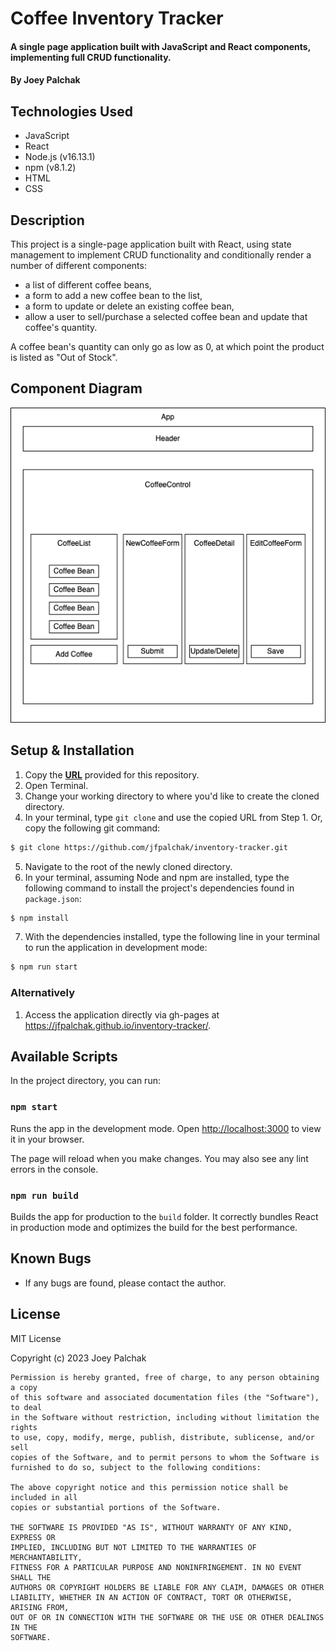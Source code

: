 # Coffee Inventory Tracker

#### A single page application built with JavaScript and React components, implementing full CRUD functionality.

#### By Joey Palchak

## Technologies Used

- JavaScript
- React
- Node.js (v16.13.1)
- npm (v8.1.2)
- HTML
- CSS

## Description

This project is a single-page application built with React, using state management to implement CRUD functionality and conditionally render a number of different components: 
* a list of different coffee beans, 
* a form to add a new coffee bean to the list, 
* a form to update or delete an existing coffee bean, 
* allow a user to sell/purchase a selected coffee bean and update that coffee's quantity.

A coffee bean's quantity can only go as low as 0, at which point the product is listed as "Out of Stock".

## Component Diagram

<img src="https://github.com/jfpalchak/inventory-tracker/blob/main/src/img/inventory-diagram.drawio.png" alt="Application's component diagram." />


## Setup & Installation

1. Copy the **[URL](https://github.com/jfpalchak/inventory-tracker.git)** provided for this repository.
2. Open Terminal.
3. Change your working directory to where you'd like to create the cloned directory.
4. In your terminal, type `git clone` and use the copied URL from Step 1. Or, copy the following git command:
   
```bash
$ git clone https://github.com/jfpalchak/inventory-tracker.git
```

5. Navigate to the root of the newly cloned directory.
6. In your terminal, assuming Node and npm are installed, type the following command to install the project's dependencies found in `package.json`:
   
```bash
$ npm install
```

7. With the dependencies installed, type the following line in your terminal to run the application in development mode:
   
```bash
$ npm run start
```
### Alternatively

1. Access the application directly via gh-pages at https://jfpalchak.github.io/inventory-tracker/.


## Available Scripts

In the project directory, you can run:

### `npm start`

Runs the app in the development mode.
Open [http://localhost:3000](http://localhost:3000) to view it in your browser.

The page will reload when you make changes.
You may also see any lint errors in the console.

### `npm run build`

Builds the app for production to the `build` folder.
It correctly bundles React in production mode and optimizes the build for the best performance.

## Known Bugs

* If any bugs are found, please contact the author.

## License

MIT License

Copyright (c) 2023 Joey Palchak

```
Permission is hereby granted, free of charge, to any person obtaining a copy
of this software and associated documentation files (the "Software"), to deal
in the Software without restriction, including without limitation the rights
to use, copy, modify, merge, publish, distribute, sublicense, and/or sell
copies of the Software, and to permit persons to whom the Software is
furnished to do so, subject to the following conditions:

The above copyright notice and this permission notice shall be included in all
copies or substantial portions of the Software.

THE SOFTWARE IS PROVIDED "AS IS", WITHOUT WARRANTY OF ANY KIND, EXPRESS OR
IMPLIED, INCLUDING BUT NOT LIMITED TO THE WARRANTIES OF MERCHANTABILITY,
FITNESS FOR A PARTICULAR PURPOSE AND NONINFRINGEMENT. IN NO EVENT SHALL THE
AUTHORS OR COPYRIGHT HOLDERS BE LIABLE FOR ANY CLAIM, DAMAGES OR OTHER
LIABILITY, WHETHER IN AN ACTION OF CONTRACT, TORT OR OTHERWISE, ARISING FROM,
OUT OF OR IN CONNECTION WITH THE SOFTWARE OR THE USE OR OTHER DEALINGS IN THE
SOFTWARE.
```